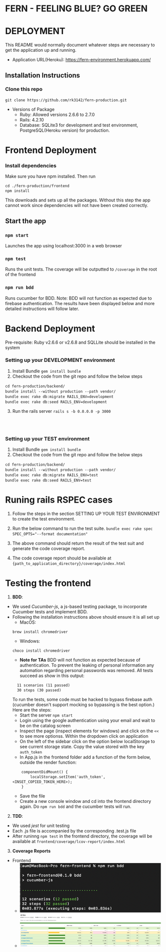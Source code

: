 # FERN - FEELING BLUE? GO GREEN

# DEPLOYMENT

This README would normally document whatever steps are necessary to get the
application up and running.



* Application URL(Heroku): https://fern-environment.herokuapp.com/

## Installation Instructions
### Clone this repo
```commandline
git clone https://github.com/rk3142/fern-production.git
```

* Versions of Package
  - Ruby: Allowed versions 2.6.6 to 2.7.0 
  - Rails: 4.2.10
  - Database: SQLite3 for development and test environment, PostgreSQL(Heroku version) for production.

# Frontend Deployment

### Install dependencies
Make sure you have npm installed. Then run
```commandline
cd ./fern-production/frontend
npm install
```
This downloads and sets up all the packages. Without this step the app cannot work since dependencies will not have been created correctly.

## Start the app
### `npm start`
Launches the app using localhost:3000 in a web browser

### `npm test`
Runs the unit tests. The coverage will be outputted to `/coverage` in the root of the frontend

### `npm run bdd`
Runs cucumber for BDD. Note: BDD will not function as expected due to firebase authentication. The results have been displayed below and more detailed instructions will follow later.

# Backend Deployment
Pre-requisite: Ruby v2.6.6 or v2.6.8  and SQLLite should be installed in the system

### Setting up your DEVELOPMENT environment
1. Install Bundle
`gem install bundle`
2. Checkout the code from the git repo and follow the below steps

`cd fern-production/backend/`\
`bundle install --without production --path vendor/` \
`bundle exec rake db:migrate RAILS_ENV=development`\
`bundle exec rake db:seed RAILS_ENV=development`

3. Run the rails server
`rails s -b 0.0.0.0 -p 3000`  
  
  <br/>
  <br/>

### Setting up your TEST environment

1. Install Bundle
`gem install bundle`
2. Checkout the code from the git repo and follow the below steps

`cd fern-production/backend/` \
`bundle install --without production --path vendor/` \
`bundle exec rake db:migrate RAILS_ENV=test`\
`bundle exec rake db:seed RAILS_ENV=test`


# Runing rails RSPEC cases
1. Follow the steps in the section SETTING UP YOUR TEST ENVIRONMENT to create the test environment.
2. Run the below command to run the test suite.
		`bundle exec rake spec SPEC_OPTS="--format documentation"`

3. The above command should return the result of the test suit and generate the code coverage report.
4. The code coverage report should be available at `{path_to_application_directory}/coverage/index.html`


# Testing the frontend
1. **BDD**:
- We used *Cucumber-js*, a js-based testing package, to incorporate Cucumber tests and implement BDD.
- Following the installation instructions above should ensure it is all set up
    - MacOS:
    ```
    brew install chromedriver
    ```
    - Windows:
    ```
    choco install chromedriver
    ```
    - **Note for TAs** BDD will not function as expected because of authentication. To prevent the leaking of personal information any automation regarding personal passwords was removed. All tests succeed as show in this output:
    ```
      11 scenarios (11 passed)
      30 steps (30 passed)
    ```
    To run the tests, some code must be hacked to bypass firebase auth (cucumber doesn't support mocking so bypassing is the best option.) Here are the steps:
    - Start the server `npm start`
    - Login using the google authentication using your email and wait to be on the catalog screen
    - Inspect the page (inspect elements for windows) and click on the `<<` to see more optionss. Within the dropdown click on application
    - On the left of the sidebar click on the option below localStorage to see current storage state. Copy the value stored with the key `auth_token`
    - In App.js in the frontend folder add a function of the form below, outside the render function:
    ``` 
    	componentDidMount() {
    		localStorage.setItem('auth_token', <INSET_COPIED_TOKEN_HERE>);
    	}
    ```
    - Save the file
    - Create a new console window and cd into the frontend directory again. Do `npm run bdd` and the cucumber tests will run.

2. **TDD**:
- We used *jest* for unit testing 
- Each <name>.js file is accompanied by the corresponding <name>.test.js file
- After runinng `npm test` in the frontend directory, the coverage will be available at `frontend/coverage/lcov-report/index.html`
	
3. **Coverage Reports**
- Frontend
  - ![alt text](https://github.com/rk3142/fern-production/blob/main/BDD.png)
  - ![alt text](https://github.com/rk3142/fern-production/blob/main/frontend_coverage.png)
